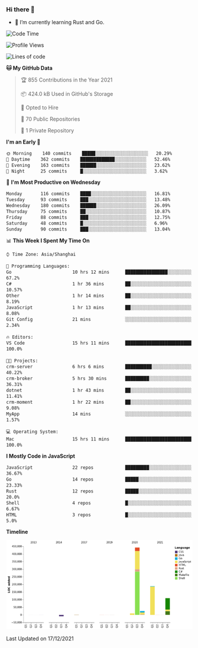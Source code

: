 ### Hi there 👋

- 🌱 I’m currently learning Rust and Go.

<!--START_SECTION:waka-->
![Code Time](http://img.shields.io/badge/Code%20Time-34%20hrs%2040%20mins-blue)

![Profile Views](http://img.shields.io/badge/Profile%20Views-12-blue)

![Lines of code](https://img.shields.io/badge/From%20Hello%20World%20I%27ve%20Written-769%20Thousand%20lines%20of%20code-blue)

**🐱 My GitHub Data** 

> 🏆 855 Contributions in the Year 2021
 > 
> 📦 424.0 kB Used in GitHub's Storage 
 > 
> 💼 Opted to Hire
 > 
> 📜 70 Public Repositories 
 > 
> 🔑 1 Private Repository 
 > 
**I'm an Early 🐤** 

```text
🌞 Morning    140 commits    █████░░░░░░░░░░░░░░░░░░░░   20.29% 
🌆 Daytime    362 commits    █████████████░░░░░░░░░░░░   52.46% 
🌃 Evening    163 commits    ██████░░░░░░░░░░░░░░░░░░░   23.62% 
🌙 Night      25 commits     █░░░░░░░░░░░░░░░░░░░░░░░░   3.62%

```
📅 **I'm Most Productive on Wednesday** 

```text
Monday       116 commits    ████░░░░░░░░░░░░░░░░░░░░░   16.81% 
Tuesday      93 commits     ███░░░░░░░░░░░░░░░░░░░░░░   13.48% 
Wednesday    180 commits    ██████░░░░░░░░░░░░░░░░░░░   26.09% 
Thursday     75 commits     ██░░░░░░░░░░░░░░░░░░░░░░░   10.87% 
Friday       88 commits     ███░░░░░░░░░░░░░░░░░░░░░░   12.75% 
Saturday     48 commits     █░░░░░░░░░░░░░░░░░░░░░░░░   6.96% 
Sunday       90 commits     ███░░░░░░░░░░░░░░░░░░░░░░   13.04%

```


📊 **This Week I Spent My Time On** 

```text
⌚︎ Time Zone: Asia/Shanghai

💬 Programming Languages: 
Go                       10 hrs 12 mins      ████████████████░░░░░░░░░   67.2% 
C#                       1 hr 36 mins        ██░░░░░░░░░░░░░░░░░░░░░░░   10.57% 
Other                    1 hr 14 mins        ██░░░░░░░░░░░░░░░░░░░░░░░   8.19% 
JavaScript               1 hr 13 mins        ██░░░░░░░░░░░░░░░░░░░░░░░   8.08% 
Git Config               21 mins             ░░░░░░░░░░░░░░░░░░░░░░░░░   2.34%

🔥 Editors: 
VS Code                  15 hrs 11 mins      █████████████████████████   100.0%

🐱‍💻 Projects: 
crm-server               6 hrs 6 mins        ██████████░░░░░░░░░░░░░░░   40.22% 
crm-broker               5 hrs 30 mins       █████████░░░░░░░░░░░░░░░░   36.31% 
dotnet                   1 hr 43 mins        ██░░░░░░░░░░░░░░░░░░░░░░░   11.41% 
crm-moment               1 hr 22 mins        ██░░░░░░░░░░░░░░░░░░░░░░░   9.08% 
MyApp                    14 mins             ░░░░░░░░░░░░░░░░░░░░░░░░░   1.57%

💻 Operating System: 
Mac                      15 hrs 11 mins      █████████████████████████   100.0%

```

**I Mostly Code in JavaScript** 

```text
JavaScript               22 repos            █████████░░░░░░░░░░░░░░░░   36.67% 
Go                       14 repos            █████░░░░░░░░░░░░░░░░░░░░   23.33% 
Rust                     12 repos            █████░░░░░░░░░░░░░░░░░░░░   20.0% 
Shell                    4 repos             █░░░░░░░░░░░░░░░░░░░░░░░░   6.67% 
HTML                     3 repos             █░░░░░░░░░░░░░░░░░░░░░░░░   5.0%

```


**Timeline**

![Chart not found](https://raw.githubusercontent.com/elton/elton/main/charts/bar_graph.png) 


 Last Updated on 17/12/2021
<!--END_SECTION:waka-->

<!--
**elton/elton** is a ✨ _special_ ✨ repository because its `README.md` (this file) appears on your GitHub profile.

Here are some ideas to get you started:

- 🔭 I’m currently working on ...
- 🌱 I’m currently learning ...
- 👯 I’m looking to collaborate on ...
- 🤔 I’m looking for help with ...
- 💬 Ask me about ...
- 📫 How to reach me: ...
- 😄 Pronouns: ...
- ⚡ Fun fact: ...
-->
